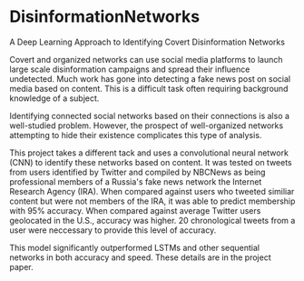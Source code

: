 # DisinformationNetworks
A Deep Learning Approach to Identifying Covert Disinformation Networks

Covert and organized networks can use social media platforms to launch large
scale disinformation campaigns and spread their influence undetected. Much
work has gone into detecting a fake news post on social media based on content.
This is a difficult task often requiring background knowledge of a subject.

Identifying connected social networks based on their connections is also a
well-studied problem. However, the prospect of well-organized networks
attempting to hide their existence complicates this type of analysis.

This project takes a different tack and uses a convolutional neural network
(CNN) to identify these networks based on content. It was tested on tweets
from users identified by Twitter and compiled by NBCNews as being professional
members of a Russia's fake news network the Internet Research Agency (IRA).
When compared against users who tweeted similiar content but were not members
of the IRA, it was able to predict membership with 95% accuracy. When
compared against average Twitter users geolocated in the U.S., accuracy was
higher. 20 chronological tweets from a user were neccessary to provide this
level of accuracy.

This model significantly outperformed LSTMs and other sequential networks in
both accuracy and speed. These details are in the project paper.
